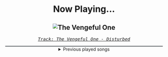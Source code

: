 <div align="center"> 
<h1>Now Playing...</h1>

![The Vengeful One](https://i.scdn.co/image/ab67616d00001e02a58c62e75b82e9c3b47d9ef3)
--
_<samp><a href="https://open.spotify.com/track/3jjU4Pky1ja5J1onU6ei4T">Track: The Vengeful One - Disturbed</a></samp>_

<div style="border: 1px #4B5054 solid"></div>
<details>
  <summary>
    Previous played songs
  </summary>
  <table>
    <thead>
      <tr>
        <th>
          Artist
        </th>
        <th>
          Song
        </th>
        <th>
          Link
        </th>
      </tr>
    </thead>
    <tbody>
      <tr><td>Disturbed</td><td>The Vengeful One</td><td><a href="https://open.spotify.com/track/3jjU4Pky1ja5J1onU6ei4T">https://open.spotify.com/track/3jjU4Pky1ja5J1onU6ei4T</a></td></tr><tr><td>Disturbed</td><td>Inside the Fire</td><td><a href="https://open.spotify.com/track/5cxp9kjCFyJwzv3lzeX7ku">https://open.spotify.com/track/5cxp9kjCFyJwzv3lzeX7ku</a></td></tr><tr><td>Disturbed</td><td>Criminal</td><td><a href="https://open.spotify.com/track/4bY2SbmhtGWyQLlBP9ZH4W">https://open.spotify.com/track/4bY2SbmhtGWyQLlBP9ZH4W</a></td></tr><tr><td>Disturbed</td><td>Façade</td><td><a href="https://open.spotify.com/track/4uxh8UgysQrm5jUfIMNeJb">https://open.spotify.com/track/4uxh8UgysQrm5jUfIMNeJb</a></td></tr><tr><td>Disturbed</td><td>Indestructible</td><td><a href="https://open.spotify.com/track/42ZVk59gT4tMlrZmd8Ijxf">https://open.spotify.com/track/42ZVk59gT4tMlrZmd8Ijxf</a></td></tr><tr><td>Disturbed</td><td>The Night</td><td><a href="https://open.spotify.com/track/4pADXqX5x76fDS8RmyvgwO">https://open.spotify.com/track/4pADXqX5x76fDS8RmyvgwO</a></td></tr><tr><td>Disturbed</td><td>Legion of Monsters</td><td><a href="https://open.spotify.com/track/0NOh9M0tIGappRjE5oVaUc">https://open.spotify.com/track/0NOh9M0tIGappRjE5oVaUc</a></td></tr><tr><td>Disturbed</td><td>Hell</td><td><a href="https://open.spotify.com/track/1RIn8LBQzinLEraFtUcpZP">https://open.spotify.com/track/1RIn8LBQzinLEraFtUcpZP</a></td></tr><tr><td>Disturbed</td><td>The Animal</td><td><a href="https://open.spotify.com/track/1HD8mFfpSGLJnwv6UTLaIv">https://open.spotify.com/track/1HD8mFfpSGLJnwv6UTLaIv</a></td></tr><tr><td>Disturbed</td><td>Asylum</td><td><a href="https://open.spotify.com/track/3VZWVvHjzkG60FyVUkTcy5">https://open.spotify.com/track/3VZWVvHjzkG60FyVUkTcy5</a></td></tr><tr><td>Disturbed</td><td>Another Way to Die</td><td><a href="https://open.spotify.com/track/3EZAnO8lnPCBCcJcwAZbEB">https://open.spotify.com/track/3EZAnO8lnPCBCcJcwAZbEB</a></td></tr><tr><td>Disturbed</td><td>Decadence</td><td><a href="https://open.spotify.com/track/0jY829pCMnstlNtaE72vSB">https://open.spotify.com/track/0jY829pCMnstlNtaE72vSB</a></td></tr><tr><td>Disturbed</td><td>The Game</td><td><a href="https://open.spotify.com/track/4kpywGFDailKERiDjFUw5Y">https://open.spotify.com/track/4kpywGFDailKERiDjFUw5Y</a></td></tr><tr><td>Nemo</td><td>The Code</td><td><a href="https://open.spotify.com/track/1EjIXKhNHI00ZLMRpS8iz8">https://open.spotify.com/track/1EjIXKhNHI00ZLMRpS8iz8</a></td></tr><tr><td>Nemo</td><td>The Code</td><td><a href="https://open.spotify.com/track/1EjIXKhNHI00ZLMRpS8iz8">https://open.spotify.com/track/1EjIXKhNHI00ZLMRpS8iz8</a></td></tr><tr><td>Nemo</td><td>The Code</td><td><a href="https://open.spotify.com/track/1EjIXKhNHI00ZLMRpS8iz8">https://open.spotify.com/track/1EjIXKhNHI00ZLMRpS8iz8</a></td></tr><tr><td>Nemo</td><td>The Code</td><td><a href="https://open.spotify.com/track/1EjIXKhNHI00ZLMRpS8iz8">https://open.spotify.com/track/1EjIXKhNHI00ZLMRpS8iz8</a></td></tr><tr><td>ONE OK ROCK</td><td>I Was King</td><td><a href="https://open.spotify.com/track/7343zQkBA4iArdGwQe7Fsg">https://open.spotify.com/track/7343zQkBA4iArdGwQe7Fsg</a></td></tr><tr><td>ONE OK ROCK</td><td>Make It Out Alive</td><td><a href="https://open.spotify.com/track/4WVJeRP6hjMMBkmWsV4TtF">https://open.spotify.com/track/4WVJeRP6hjMMBkmWsV4TtF</a></td></tr><tr><td>Fit For A King</td><td>Reaper</td><td><a href="https://open.spotify.com/track/6I7ilpVQq4oETOdmHPL5LE">https://open.spotify.com/track/6I7ilpVQq4oETOdmHPL5LE</a></td></tr>
    </tbody>
  </table>
</details>

</div>
